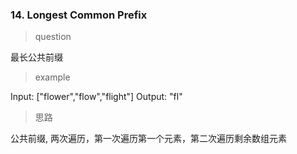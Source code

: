 ### 14. Longest Common Prefix
> question

最长公共前缀

> example

Input: ["flower","flow","flight"] Output: "fl"

> 思路

公共前缀, 两次遍历，第一次遍历第一个元素，第二次遍历剩余数组元素
